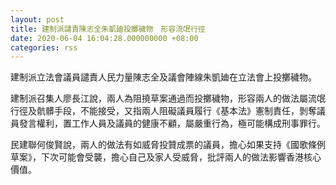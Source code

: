 ```yaml
---
layout: post
title: 建制派譴責陳志全朱凱廸投擲穢物　形容流氓行徑
date: 2020-06-04 16:04:28.000000000 +08:00
categories: rss
---
```


建制派立法會議員譴責人民力量陳志全及議會陣線朱凱廸在立法會上投擲穢物。

建制派召集人廖長江說，兩人為阻撓草案通過而投擲穢物，形容兩人的做法屬流氓行徑及骯髒手段，不能接受，又指兩人阻礙議員履行《基本法》憲制責任，剝奪議員發言權利，置工作人員及議員的健康不顧，屬嚴重行為，極可能構成刑事罪行。

民建聯何俊賢說，兩人的做法有如威脅投贊成票的議員，擔心如果支持《國歌條例草案》，下次可能會受襲，擔心自己及家人受威脅，批評兩人的做法影響香港核心價值。
